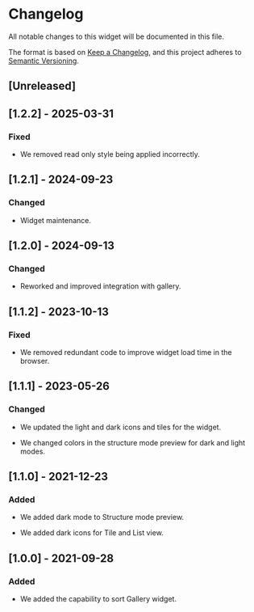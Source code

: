 # Changelog

All notable changes to this widget will be documented in this file.

The format is based on [Keep a Changelog](https://keepachangelog.com/en/1.0.0/), and this project adheres to [Semantic Versioning](https://semver.org/spec/v2.0.0.html).

## [Unreleased]

## [1.2.2] - 2025-03-31

### Fixed

-   We removed read only style being applied incorrectly.

## [1.2.1] - 2024-09-23

### Changed

-   Widget maintenance.

## [1.2.0] - 2024-09-13

### Changed

-   Reworked and improved integration with gallery.

## [1.1.2] - 2023-10-13

### Fixed

-   We removed redundant code to improve widget load time in the browser.

## [1.1.1] - 2023-05-26

### Changed

-   We updated the light and dark icons and tiles for the widget.

-   We changed colors in the structure mode preview for dark and light modes.

## [1.1.0] - 2021-12-23

### Added

-   We added dark mode to Structure mode preview.

-   We added dark icons for Tile and List view.

## [1.0.0] - 2021-09-28

### Added

-   We added the capability to sort Gallery widget.
